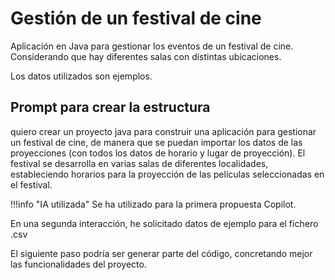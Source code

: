 # Gestión de un festival de cine

Aplicación en Java para gestionar los eventos de un festival de cine. Considerando que hay diferentes salas con distintas ubicaciones.

Los datos utilizados son ejemplos.

## Prompt para crear la estructura

quiero crear un proyecto java para construir una aplicación para gestionar un festival de cine, de manera que se puedan importar los datos de las proyecciones (con todos los datos de horario y lugar de proyección). El festival se desarrolla en varias salas de diferentes localidades, estableciendo horarios para la proyección de las películas seleccionadas en el festival.


!!!info "IA utilizada"
    Se ha utilizado para la primera propuesta Copilot.


En una segunda interacción, he solicitado datos de ejemplo para el fichero .csv


El siguiente paso podría ser generar parte del código, concretando mejor las funcionalidades del proyecto.